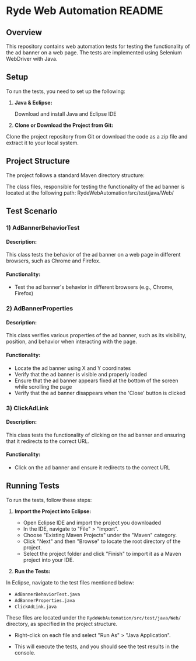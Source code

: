 # Ryde Web Automation README

## Overview

This repository contains web automation tests for testing the functionality of the ad banner on a web page. The tests are implemented using Selenium WebDriver with Java.

## Setup
To run the tests, you need to set up the following:

1. **Java & Eclipse:**

   Download and install Java and Eclipse IDE

2. **Clone or Download the Project from Git:**

Clone the project repository from Git or download the code as a zip file and extract it to your local system.


## Project Structure
The project follows a standard Maven directory structure:

The class files, responsible for testing the functionality of the ad banner is located at the following path:
RydeWebAutomation/src/test/java/Web/

## Test Scenario

### 1) AdBannerBehaviorTest

#### Description:
This class tests the behavior of the ad banner on a web page in different browsers, such as Chrome and Firefox.

#### Functionality:
- Test the ad banner's behavior in different browsers (e.g., Chrome, Firefox)

### 2) AdBannerProperties

#### Description:
This class verifies various properties of the ad banner, such as its visibility, position, and behavior when interacting with the page.

#### Functionality:
- Locate the ad banner using X and Y coordinates
- Verify that the ad banner is visible and properly loaded
- Ensure that the ad banner appears fixed at the bottom of the screen while scrolling the page
- Verify that the ad banner disappears when the 'Close' button is clicked

### 3) ClickAdLink

#### Description:
This class tests the functionality of clicking on the ad banner and ensuring that it redirects to the correct URL.

#### Functionality:
- Click on the ad banner and ensure it redirects to the correct URL

## Running Tests
To run the tests, follow these steps:

1. **Import the Project into Eclipse:**
   - Open Eclipse IDE and import the project you downloaded
    - In the IDE, navigate to "File" > "Import".
    - Choose "Existing Maven Projects" under the "Maven" category.
    - Click "Next" and then "Browse" to locate the root directory of the project.
    - Select the project folder and click "Finish" to import it as a Maven project into your IDE.
   
2. **Run the Tests:**
   
In Eclipse, navigate to the test files mentioned below:

   - `AdBannerBehaviorTest.java`
   - `AdBannerProperties.java`
   - `ClickAdLink.java`
  
   These files are located under the `RydeWebAutomation/src/test/java/Web/` directory, as specified in the project structure.
   
   - Right-click on each file and select "Run As" > "Java Application".
   
   - This will execute the tests, and you should see the test results in the console.



